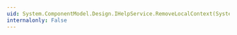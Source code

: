 ```yaml
---
uid: System.ComponentModel.Design.IHelpService.RemoveLocalContext(System.ComponentModel.Design.IHelpService)
internalonly: False
---
```

